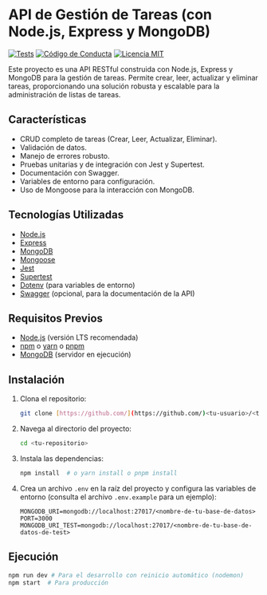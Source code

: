# API de Gestión de Tareas (con Node.js, Express y MongoDB)

[![Tests](https://github.com/<tu-usuario>/<tu-repositorio>/actions/workflows/node.js.yml/badge.svg)](https://github.com/<tu-usuario>/<tu-repositorio>/actions/workflows/node.js.yml)
[![Código de Conducta](https://img.shields.io/badge/Contributor%20Covenant-2.1-494949.svg)](CODE_OF_CONDUCT.md)
[![Licencia MIT](https://img.shields.io/badge/License-MIT-yellow.svg)](LICENSE)

Este proyecto es una API RESTful construida con Node.js, Express y MongoDB para la gestión de tareas. Permite crear, leer, actualizar y eliminar tareas, proporcionando una solución robusta y escalable para la administración de listas de tareas.

## Características

*   CRUD completo de tareas (Crear, Leer, Actualizar, Eliminar).
*   Validación de datos.
*   Manejo de errores robusto.
*   Pruebas unitarias y de integración con Jest y Supertest.
*   Documentación con Swagger.
*   Variables de entorno para configuración.
*   Uso de Mongoose para la interacción con MongoDB.

## Tecnologías Utilizadas

*   [Node.js](https://nodejs.org/)
*   [Express](https://expressjs.com/)
*   [MongoDB](https://www.mongodb.com/)
*   [Mongoose](https://mongoosejs.com/)
*   [Jest](https://jestjs.io/)
*   [Supertest](https://github.com/visionmedia/supertest)
*   [Dotenv](https://www.npmjs.com/package/dotenv) (para variables de entorno)
*   [Swagger](https://swagger.io/) (opcional, para la documentación de la API)

## Requisitos Previos

*   [Node.js](https://nodejs.org/) (versión LTS recomendada)
*   [npm](https://www.npmjs.com/) o [yarn](https://yarnpkg.com/) o [pnpm](https://pnpm.io/)
*   [MongoDB](https://www.mongodb.com/) (servidor en ejecución)

## Instalación

1.  Clona el repositorio:

    ```bash
    git clone [https://github.com/](https://github.com/)<tu-usuario>/<tu-repositorio>.git
    ```

2.  Navega al directorio del proyecto:

    ```bash
    cd <tu-repositorio>
    ```

3.  Instala las dependencias:

    ```bash
    npm install  # o yarn install o pnpm install
    ```

4.  Crea un archivo `.env` en la raíz del proyecto y configura las variables de entorno (consulta el archivo `.env.example` para un ejemplo):

    ```
    MONGODB_URI=mongodb://localhost:27017/<nombre-de-tu-base-de-datos>
    PORT=3000
    MONGODB_URI_TEST=mongodb://localhost:27017/<nombre-de-tu-base-de-datos-de-test>
    ```

## Ejecución

```bash
npm run dev # Para el desarrollo con reinicio automático (nodemon)
npm start  # Para producción
